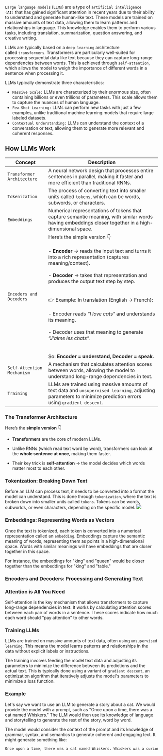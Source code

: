 `Large language models` (`LLMs`) are a type of `artificial intelligence (AI)` that has gained significant attention in recent years due to their ability to understand and generate human-like text. These models are trained on massive amounts of text data, allowing them to learn patterns and relationships in language. This knowledge enables them to perform various tasks, including translation, summarization, question answering, and creative writing.

LLMs are typically based on a `deep learning` architecture called `transformers`. Transformers are particularly well-suited for processing sequential data like text because they can capture long-range dependencies between words. This is achieved through `self-attention`, which allows the model to weigh the importance of different words in a sentence when processing it.

LLMs typically demonstrate three characteristics:

- `Massive Scale:` LLMs are characterized by their enormous size, often containing billions or even trillions of parameters. This scale allows them to capture the nuances of human language.
- `Few-Shot Learning:` LLMs can perform new tasks with just a few examples, unlike traditional machine learning models that require large labeled datasets.
- `Contextual Understanding:` LLMs can understand the context of a conversation or text, allowing them to generate more relevant and coherent responses.

## How LLMs Work
| Concept                    | Description                                                                                                                                                                                                                                                                                                                                                                                                                                                                                                           |
| -------------------------- | --------------------------------------------------------------------------------------------------------------------------------------------------------------------------------------------------------------------------------------------------------------------------------------------------------------------------------------------------------------------------------------------------------------------------------------------------------------------------------------------------------------------- |
| `Transformer Architecture` | A neural network design that processes entire sentences in parallel, making it faster and more efficient than traditional RNNs.                                                                                                                                                                                                                                                                                                                                                                                       |
| `Tokenization`             | The process of converting text into smaller units called `tokens`, which can be words, subwords, or characters.                                                                                                                                                                                                                                                                                                                                                                                                       |
| `Embeddings`               | Numerical representations of tokens that capture semantic meaning, with similar words having embeddings closer together in a high-dimensional space.                                                                                                                                                                                                                                                                                                                                                                  |
| `Encoders and Decoders`    | Here’s the simple version 👇<br><br>- **Encoder** → reads the input text and turns it into a rich representation (captures meaning/context).<br>    <br>- **Decoder** → takes that representation and produces the output text step by step.<br>    <br><br>👉 Example: In translation (English → French):<br><br>- Encoder reads _“I love cats”_ and understands its meaning.<br>    <br>- Decoder uses that meaning to generate _“J’aime les chats”_.<br>    <br><br>So: **Encoder = understand, Decoder = speak.** |
| `Self-Attention Mechanism` | A mechanism that calculates attention scores between words, allowing the model to understand long-range dependencies in text.                                                                                                                                                                                                                                                                                                                                                                                         |
| `Training`                 | LLMs are trained using massive amounts of text data and `unsupervised learning`, adjusting parameters to minimize prediction errors using `gradient descent`.                                                                                                                                                                                                                                                                                                                                                         |
### The Transformer Architecture
Here’s the **simple version** 👇

- **Transformers** are the core of modern LLMs.
    
- Unlike RNNs (which read text word by word), transformers can look at the **whole sentence at once**, making them faster.
    
- Their key trick is **self-attention** → the model decides which words matter most to each other.
### Tokenization: Breaking Down Text
Before an LLM can process text, it needs to be converted into a format the model can understand. This is done through `tokenization`, where the text is broken down into smaller units called `tokens`. Tokens can be words, subworlds, or even characters, depending on the specific model.
![](Pasted%20image%2020250821094826.png)
### Embeddings: Representing Words as Vectors
Once the text is tokenized, each token is converted into a numerical representation called an `embedding`. Embeddings capture the semantic meaning of words, representing them as points in a high-dimensional space. Words with similar meanings will have embeddings that are closer together in this space.

For instance, the embeddings for "king" and "queen" would be closer together than the embeddings for "king" and "table."
### Encoders and Decoders: Processing and Generating Text

### Attention is All You Need
Self-attention is the key mechanism that allows transformers to capture long-range dependencies in text. It works by calculating attention scores between each pair of words in a sentence. These scores indicate how much each word should "pay attention" to other words.
### Training LLMs
LLMs are trained on massive amounts of text data, often using `unsupervised learning`. This means the model learns patterns and relationships in the data without explicit labels or instructions.

The training involves feeding the model text data and adjusting its parameters to minimize the difference between its predictions and the actual text. This is typically done using a variant of `gradient descent`, an optimization algorithm that iteratively adjusts the model's parameters to minimize a loss function.

### Example

Let's say we want to use an LLM to generate a story about a cat. We would provide the model with a prompt, such as "Once upon a time, there was a cat named Whiskers." The LLM would then use its knowledge of language and storytelling to generate the rest of the story, word by word.

The model would consider the context of the prompt and its knowledge of grammar, syntax, and semantics to generate coherent and engaging text. It might generate something like:
```txt
Once upon a time, there was a cat named Whiskers. Whiskers was a curious and adventurous cat, always exploring the world around him. One day, he ventured into the forest and stumbled upon a hidden village of mice...
```


